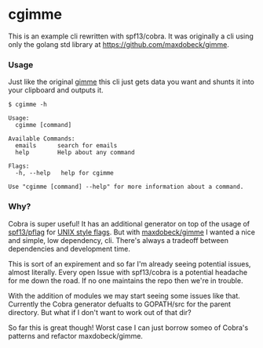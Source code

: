 # cgimme
This is an example cli rewritten with spf13/cobra.  It was originally a cli using only the golang std library at https://github.com/maxdobeck/gimme.

### Usage
Just like the original [gimme](https://github.com/maxdobeck/gimme) this cli just gets data you want and shunts it into your clipboard and outputs it.
```
$ cgimme -h

Usage:
  cgimme [command]

Available Commands:
  emails      search for emails
  help        Help about any command

Flags:
  -h, --help   help for cgimme

Use "cgimme [command] --help" for more information about a command.
```

### Why?
Cobra is super useful!  It has an additional generator on top of the usage of [spf13/pflag](https://github.com/spf13/pflag) for [UNIX style flags](http://www.gnu.org/software/libc/manual/html_node/Argument-Syntax.html).  But with [maxdobeck/gimme](https://github.com/maxdobeck/gimme) I wanted a nice and simple, low dependency, cli.  There's always a tradeoff between dependencies and development time.

This is sort of an expirement and so far I'm already seeing potential issues, almost literally.  Every open Issue with spf13/cobra is a potential headache for me down the road.  If no one maintains the repo then we're in trouble.  

With the addition of modules we may start seeing some issues like that.  Currently the Cobra generator defualts to GOPATH/src for the parent directory.  But what if I don't want to work out of that dir?

So far this is great though!  Worst case I can just borrow someo of Cobra's patterns and refactor maxdobeck/gimme.
